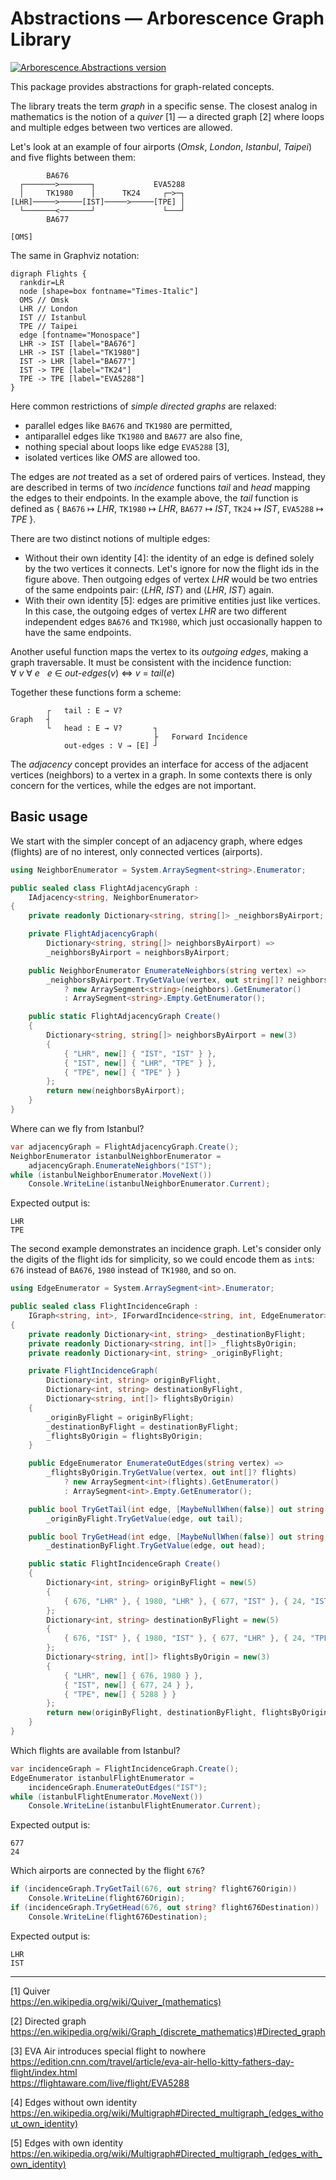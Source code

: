 # Abstractions — Arborescence Graph Library

[![Arborescence.Abstractions version](https://img.shields.io/nuget/v/Arborescence.Abstractions.svg?label=Abstractions&logo=nuget)](https://nuget.org/packages/Arborescence.Abstractions/)

This package provides abstractions for graph-related concepts.

The library treats the term _graph_ in a specific sense.
The closest analog in mathematics is the notion of a _quiver_ [1] — a directed graph [2] where loops and multiple edges between two vertices are allowed.

Let's look at an example of four airports (_Omsk_, _London_, _Istanbul_, _Taipei_) and five flights between them:

```
        BA676
  ┌───────>───────┐             EVA5288
  │     TK1980    │      TK24     ┌─>─┐
[LHR]─────>─────[IST]─────>─────[TPE] │
  └───────<───────┘               └───┘
        BA677

[OMS]
```

The same in Graphviz notation:

```
digraph Flights {
  rankdir=LR
  node [shape=box fontname="Times-Italic"]
  OMS // Omsk
  LHR // London
  IST // Istanbul
  TPE // Taipei
  edge [fontname="Monospace"]
  LHR -> IST [label="BA676"]
  LHR -> IST [label="TK1980"]
  IST -> LHR [label="BA677"]
  IST -> TPE [label="TK24"]
  TPE -> TPE [label="EVA5288"]
}
```

Here common restrictions of _simple directed graphs_ are relaxed:

- parallel edges like `BA676` and `TK1980` are permitted,
- antiparallel edges like `TK1980` and `BA677` are also fine,
- nothing special about loops like edge `EVA5288` [3],
- isolated vertices like _OMS_ are allowed too.

The edges are _not_ treated as a set of ordered pairs of vertices.
Instead, they are described in terms of two _incidence_ functions _tail_ and _head_ mapping the edges to their endpoints.
In the example above, the _tail_ function is defined as { `BA676` ↦ _LHR_, `TK1980` ↦ _LHR_, `BA677` ↦ _IST_, `TK24` ↦ _IST_, `EVA5288` ↦ _TPE_ }.

There are two distinct notions of multiple edges:
- Without their own identity [4]: the identity of an edge is defined solely by the two vertices it connects.
  Let's ignore for now the flight ids in the figure above.
  Then outgoing edges of vertex _LHR_ would be two entries of the same endpoints pair: ⟨_LHR_, _IST_⟩ and ⟨_LHR_, _IST_⟩ again.
- With their own identity [5]: edges are primitive entities just like vertices.
  In this case, the outgoing edges of vertex _LHR_ are two different independent edges `BA676` and `TK1980`, which just occasionally happen to have the same endpoints.

Another useful function maps the vertex to its _outgoing edges_, making a graph traversable.
It must be consistent with the incidence function:  
∀ _v_ ∀ _e_   _e_ ∈ _out-edges_(_v_) ⇔ _v_ = _tail_(_e_)

Together these functions form a scheme:

```
        ┌   tail : E → V?
Graph   ┤
        └   head : E → V?       ┐
                                ├   Forward Incidence
            out-edges : V → [E] ┘
```

The _adjacency_ concept provides an interface for access of the adjacent vertices (neighbors) to a vertex in a graph.
In some contexts there is only concern for the vertices, while the edges are not important.

## Basic usage

We start with the simpler concept of an adjacency graph, where edges (flights) are of no interest, only connected vertices (airports).

```csharp
using NeighborEnumerator = System.ArraySegment<string>.Enumerator;

public sealed class FlightAdjacencyGraph :
    IAdjacency<string, NeighborEnumerator>
{
    private readonly Dictionary<string, string[]> _neighborsByAirport;

    private FlightAdjacencyGraph(
        Dictionary<string, string[]> neighborsByAirport) =>
        _neighborsByAirport = neighborsByAirport;

    public NeighborEnumerator EnumerateNeighbors(string vertex) =>
        _neighborsByAirport.TryGetValue(vertex, out string[]? neighbors)
            ? new ArraySegment<string>(neighbors).GetEnumerator()
            : ArraySegment<string>.Empty.GetEnumerator();

    public static FlightAdjacencyGraph Create()
    {
        Dictionary<string, string[]> neighborsByAirport = new(3)
        {
            { "LHR", new[] { "IST", "IST" } },
            { "IST", new[] { "LHR", "TPE" } },
            { "TPE", new[] { "TPE" } }
        };
        return new(neighborsByAirport);
    }
}
```

Where can we fly from Istanbul?

```csharp
var adjacencyGraph = FlightAdjacencyGraph.Create();
NeighborEnumerator istanbulNeighborEnumerator =
    adjacencyGraph.EnumerateNeighbors("IST");
while (istanbulNeighborEnumerator.MoveNext())
    Console.WriteLine(istanbulNeighborEnumerator.Current);
```

Expected output is:

```
LHR
TPE
```

The second example demonstrates an incidence graph.
Let's consider only the digits of the flight ids for simplicity, so we could encode them as `int`s: `676` instead of `BA676`, `1980` instead of `TK1980`, and so on.

```csharp
using EdgeEnumerator = System.ArraySegment<int>.Enumerator;

public sealed class FlightIncidenceGraph :
    IGraph<string, int>, IForwardIncidence<string, int, EdgeEnumerator>
{
    private readonly Dictionary<int, string> _destinationByFlight;
    private readonly Dictionary<string, int[]> _flightsByOrigin;
    private readonly Dictionary<int, string> _originByFlight;

    private FlightIncidenceGraph(
        Dictionary<int, string> originByFlight,
        Dictionary<int, string> destinationByFlight,
        Dictionary<string, int[]> flightsByOrigin)
    {
        _originByFlight = originByFlight;
        _destinationByFlight = destinationByFlight;
        _flightsByOrigin = flightsByOrigin;
    }

    public EdgeEnumerator EnumerateOutEdges(string vertex) =>
        _flightsByOrigin.TryGetValue(vertex, out int[]? flights)
            ? new ArraySegment<int>(flights).GetEnumerator()
            : ArraySegment<int>.Empty.GetEnumerator();

    public bool TryGetTail(int edge, [MaybeNullWhen(false)] out string tail) =>
        _originByFlight.TryGetValue(edge, out tail);

    public bool TryGetHead(int edge, [MaybeNullWhen(false)] out string head) =>
        _destinationByFlight.TryGetValue(edge, out head);

    public static FlightIncidenceGraph Create()
    {
        Dictionary<int, string> originByFlight = new(5)
        {
            { 676, "LHR" }, { 1980, "LHR" }, { 677, "IST" }, { 24, "IST" }, { 5288, "TPE" }
        };
        Dictionary<int, string> destinationByFlight = new(5)
        {
            { 676, "IST" }, { 1980, "IST" }, { 677, "LHR" }, { 24, "TPE" }, { 5288, "TPE" }
        };
        Dictionary<string, int[]> flightsByOrigin = new(3)
        {
            { "LHR", new[] { 676, 1980 } },
            { "IST", new[] { 677, 24 } },
            { "TPE", new[] { 5288 } }
        };
        return new(originByFlight, destinationByFlight, flightsByOrigin);
    }
}
```

Which flights are available from Istanbul?

```csharp
var incidenceGraph = FlightIncidenceGraph.Create();
EdgeEnumerator istanbulFlightEnumerator =
    incidenceGraph.EnumerateOutEdges("IST");
while (istanbulFlightEnumerator.MoveNext())
    Console.WriteLine(istanbulFlightEnumerator.Current);
```

Expected output is:

```
677
24
```

Which airports are connected by the flight `676`?

```csharp
if (incidenceGraph.TryGetTail(676, out string? flight676Origin))
    Console.WriteLine(flight676Origin);
if (incidenceGraph.TryGetHead(676, out string? flight676Destination))
    Console.WriteLine(flight676Destination);
```

Expected output is:

```
LHR
IST
```

---

[1] Quiver  
https://en.wikipedia.org/wiki/Quiver_(mathematics)

[2] Directed graph  
https://en.wikipedia.org/wiki/Graph_(discrete_mathematics)#Directed_graph

[3] EVA Air introduces special flight to nowhere  
https://edition.cnn.com/travel/article/eva-air-hello-kitty-fathers-day-flight/index.html  
https://flightaware.com/live/flight/EVA5288

[4] Edges without own identity  
https://en.wikipedia.org/wiki/Multigraph#Directed_multigraph_(edges_without_own_identity)

[5] Edges with own identity  
https://en.wikipedia.org/wiki/Multigraph#Directed_multigraph_(edges_with_own_identity)

